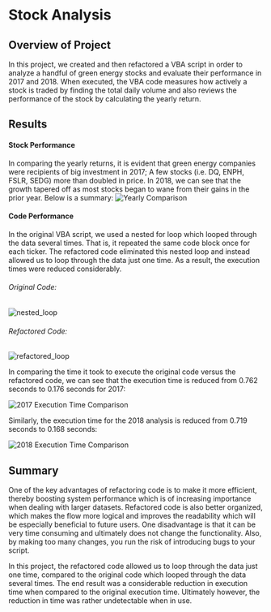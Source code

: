 # **Stock Analysis**

## **Overview of Project**
In this project, we created and then refactored a VBA script in order to analyze a handful of green energy stocks and evaluate their performance in 2017 and 2018. When executed, the VBA code measures how actively a stock is traded by finding the total daily volume and also reviews the performance of the stock by calculating the yearly return.

## **Results**
#### Stock Performance
In comparing the yearly returns, it is evident that green energy companies were recipients of big investment in 2017; A few stocks (i.e. DQ, ENPH, FSLR, SEDG) more than doubled in price. In 2018, we can see that the growth tapered off as most stocks began to wane from their gains in the prior year. Below is a summary: 
![Yearly Comparison](https://user-images.githubusercontent.com/86018601/125211578-4dd83c80-e275-11eb-9b96-11195c4e3429.png)

#### Code Performance
In the original VBA script, we used a nested for loop which looped through the data several times. That is, it repeated the same code block once for each ticker. The refactored code eliminated this nested loop and instead allowed us to loop through the data just one time. As a result, the execution times were reduced considerably. 

###### *Original Code:*
![nested_loop](https://user-images.githubusercontent.com/86018601/125215447-8550e400-e289-11eb-9f08-5a69e7772edf.png)

###### *Refactored Code:*
![refactored_loop](https://user-images.githubusercontent.com/86018601/125215520-b7fadc80-e289-11eb-8886-b6ead72647d1.png)

In comparing the time it took to execute the original code versus the refactored code, we can see that the execution time is reduced from 0.762 seconds to 0.176 seconds for 2017:

![2017 Execution Time Comparison](https://user-images.githubusercontent.com/86018601/125213471-639f2f00-e280-11eb-96c9-d398643f7d6e.png)


Similarly, the execution time for the 2018 analysis is reduced from 0.719 seconds to 0.168 seconds:

![2018 Execution Time Comparison](https://user-images.githubusercontent.com/86018601/125213491-669a1f80-e280-11eb-817b-ee0c89561cc2.png)

## **Summary**
One of the key advantages of refactoring code is to make it more efficient, thereby boosting system performance which is of increasing importance when dealing with larger datasets. Refactored code is also better organized, which makes the flow more logical and improves the readability which will be especially beneficial to future users. One disadvantage is that it can be very time consuming and ultimately does not change the functionality. Also, by making too many changes, you run the risk of introducing bugs to your script. 

In this project, the refactored code allowed us to loop through the data just one time, compared to the original code which looped through the data several times. The end result was a considerable reduction in execution time when compared to the original execution time. Ultimately however, the reduction in time was rather undetectable when in use. 


